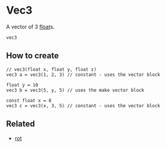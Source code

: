 # Vec3

A vector of 3 [float](/MdDocs/Types/Float.md)s.

```
vec3
```

## How to create

``` fcs
// vec3(float x, float y, float z)
vec3 a = vec3(1, 2, 3) // constant - uses the vector block

float y = 10
vec3 b = vec3(5, y, 5) // uses the make vector block

const float x = 8
vec3 c = vec3(x, 3, 5) // constant - uses the vector block
```

## Related

 - [rot](/MdDocs/Types/Rot.md)


